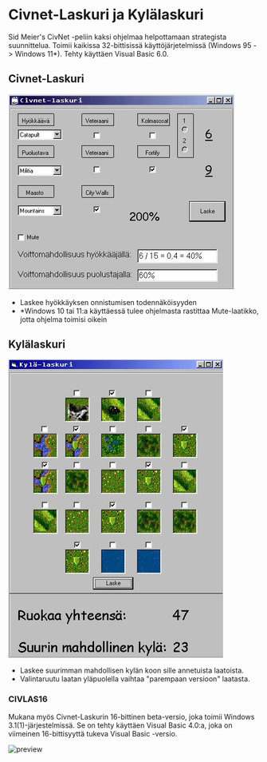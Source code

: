 # Civnet-Laskuri ja Kylälaskuri

Sid Meier's CivNet -peliin kaksi ohjelmaa helpottamaan strategista suunnittelua.
Toimii kaikissa 32-bittisissä käyttöjärjetelmissä (Windows 95 -> Windows 11*).
Tehty käyttäen Visual Basic 6.0.

## Civnet-Laskuri

![preview](civnet.jpg)

- Laskee hyökkäyksen onnistumisen todennäköisyyden
- *Windows 10 tai 11:a käyttäessä tulee ohjelmasta rastittaa Mute-laatikko, jotta ohjelma toimisi oikein

## Kylälaskuri

![preview](kyla.jpg)

- Laskee suurimman mahdollisen kylän koon sille annetuista laatoista.
- Valintaruutu laatan yläpuolella vaihtaa "parempaan versioon" laatasta.


### CIVLAS16
Mukana myös Civnet-Laskurin 16-bittinen beta-versio, joka toimii Windows 3.1(1)-järjestelmissä.
Se on tehty käyttäen Visual Basic 4.0:a, joka on viimeinen 16-bittisyyttä tukeva Visual Basic -versio.

![preview](civlas16.png)



